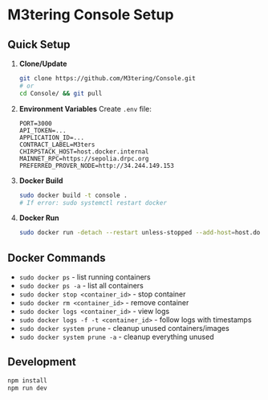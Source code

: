 # M3tering Console Setup

## Quick Setup

1. **Clone/Update**

   ```bash
   git clone https://github.com/M3tering/Console.git
   # or
   cd Console/ && git pull
   ```

2. **Environment Variables**
   Create `.env` file:

   ```
   PORT=3000
   API_TOKEN=...
   APPLICATION_ID=...
   CONTRACT_LABEL=M3ters
   CHIRPSTACK_HOST=host.docker.internal
   MAINNET_RPC=https://sepolia.drpc.org
   PREFERRED_PROVER_NODE=http://34.244.149.153
   ```

3. **Docker Build**

   ```bash
   sudo docker build -t console .
   # If error: sudo systemctl restart docker
   ```

4. **Docker Run**
   ```bash
   sudo docker run -detach --restart unless-stopped --add-host=host.docker.internal:host-gateway console
   ```

## Docker Commands

- `sudo docker ps` - list running containers
- `sudo docker ps -a` - list all containers  
- `sudo docker stop <container_id>` - stop container
- `sudo docker rm <container_id>` - remove container
- `sudo docker logs <container_id>` - view logs
- `sudo docker logs -f -t <container_id>` - follow logs with timestamps
- `sudo docker system prune` - cleanup unused containers/images
- `sudo docker system prune -a` - cleanup everything unused

## Development

```bash
npm install
npm run dev
```
